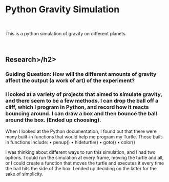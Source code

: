 <h1>Python Gravity Simulation</h1>

<br>

This is a python simulation of gravity on different planets.

<br>

<h2>Research>/h2>

<h3>Guiding Question: How will the different amounts of gravity affect the output (a work of art) of the experiment?</h3>

<h3>I looked at a variety of projects that aimed to simulate gravity, and there seem to be a few methods. I can drop the ball off a cliff, which I program in Python, and record how it reacts bouncing around. I can draw a box and then bounce the ball around the box. (Ended up choosing).</h3>

When I looked at the Python documentation, I found out that there were many built-in functions that would help me program my Turtle. Those built-in functions include:
• penup()
• hideturtle()
• goto()
• color()

I was thinking about different ways to run this simulation, and I had two options. I could run the simulation at every frame, moving the turtle and all, or I could create a function that moves the turtle and executes it every time the ball hits the side of the box. I ended up deciding on the latter for the sake of simplicity.
